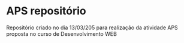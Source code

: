 # APS repositório
 Repositório criado no dia 13/03/205 para realização da atividade APS proposta no curso de Desenvolvimento WEB

